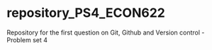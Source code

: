 # repository_PS4_ECON622
Repository for the first question on Git, Github and Version control - Problem set 4
